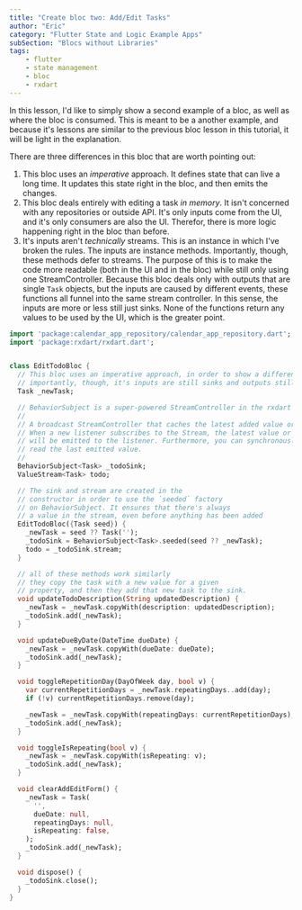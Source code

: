 ```yaml
---
title: "Create bloc two: Add/Edit Tasks"
author: "Eric"
category: "Flutter State and Logic Example Apps"
subSection: "Blocs without Libraries"
tags:
    - flutter
    - state management
    - bloc
    - rxdart
---
```


In this lesson, I'd like to simply show a second example of a bloc, as well as where the bloc is consumed. This is meant to be a another example, and because it's lessons are similar to the previous bloc lesson in this tutorial, it will be light in the explanation.

There are three differences in this bloc that are worth pointing out:

1. This bloc uses an _imperative_ approach. It defines state that can live a long time. It updates this state right in the bloc, and then emits the changes.
2. This bloc deals entirely with editing a task _in memory_. It isn't concerned with any repositories or outside API. It's only inputs come from the UI, and it's only consumers are also the UI. Therefor, there is more logic happening right in the bloc than before.
3. It's inputs aren't _technically_ streams. This is an instance in which I've broken the rules. The inputs are instance methods. Importantly, though, these methods defer to streams.  The purpose of this is to make the code more readable (both in the UI and in the bloc) while still only using one StreamController. Because this bloc deals only with outputs that are single `Task` objects, but the inputs are caused by different events, these functions all funnel into the same stream controller. In this sense, the inputs are more or less still just sinks. None of the functions return any values to be used by the UI, which is the greater point. 


```dart
import 'package:calendar_app_repository/calendar_app_repository.dart';
import 'package:rxdart/rxdart.dart';


class EditTodoBloc {
  // This bloc uses an imperative approach, in order to show a different style.
  // importantly, though, it's inputs are still sinks and outputs still streams
  Task _newTask;

  // BehaviorSubject is a super-powered StreamController in the rxdart package:
  // 
  // A broadcast StreamController that caches the latest added value or error. 
  // When a new listener subscribes to the Stream, the latest value or error 
  // will be emitted to the listener. Furthermore, you can synchronously 
  // read the last emitted value.
  // 
  BehaviorSubject<Task> _todoSink;
  ValueStream<Task> todo;

  // The sink and stream are created in the 
  // constructor in order to use the `seeded` factory
  // on BehaviorSubject. It ensures that there's always 
  // a value in the stream, even before anything has been added
  EditTodoBloc({Task seed}) {
    _newTask = seed ?? Task('');
    _todoSink = BehaviorSubject<Task>.seeded(seed ?? _newTask);
    todo = _todoSink.stream;
  }

  // all of these methods work similarly
  // they copy the task with a new value for a given
  // property, and then they add that new task to the sink.
  void updateTodoDescription(String updatedDescription) {
    _newTask = _newTask.copyWith(description: updatedDescription);
    _todoSink.add(_newTask);
  }

  void updateDueByDate(DateTime dueDate) {
    _newTask = _newTask.copyWith(dueDate: dueDate);
    _todoSink.add(_newTask);
  }

  void toggleRepetitionDay(DayOfWeek day, bool v) {
    var currentRepetitionDays = _newTask.repeatingDays..add(day);
    if (!v) currentRepetitionDays.remove(day);

    _newTask = _newTask.copyWith(repeatingDays: currentRepetitionDays);
    _todoSink.add(_newTask);
  }

  void toggleIsRepeating(bool v) {
    _newTask = _newTask.copyWith(isRepeating: v);
    _todoSink.add(_newTask);
  }

  void clearAddEditForm() {
    _newTask = Task(
      '',
      dueDate: null,
      repeatingDays: null,
      isRepeating: false,
    );
    _todoSink.add(_newTask);
  }

  void dispose() {
    _todoSink.close();
  }
}
``` 

